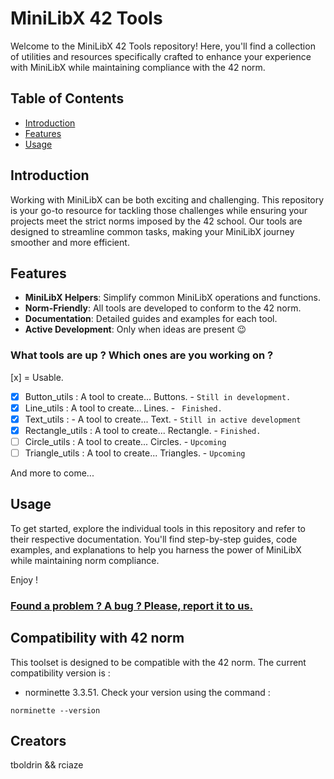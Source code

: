 # MiniLibX 42 Tools

Welcome to the MiniLibX 42 Tools repository! Here, you'll find a collection of utilities and resources specifically crafted to enhance your experience with MiniLibX while maintaining compliance with the 42 norm.
## Table of Contents

- [Introduction](#introduction)
- [Features](#features)
- [Usage](#usage)
## Introduction

Working with MiniLibX can be both exciting and challenging. This repository is your go-to resource for tackling those challenges while ensuring your projects meet the strict norms imposed by the 42 school. Our tools are designed to streamline common tasks, making your MiniLibX journey smoother and more efficient.
## Features

-  **MiniLibX Helpers**: Simplify common MiniLibX operations and functions.
-  **Norm-Friendly**: All tools are developed to conform to the 42 norm.
-  **Documentation**: Detailed guides and examples for each tool.
-  **Active Development**: Only when ideas are present 😉
  ### What tools are up ? Which ones are you working on ?
[x] = Usable.

 - [x] Button_utils : A tool to create... Buttons. -  `Still in development.`
 - [x] Line_utils : A tool to create... Lines. - ` Finished.`
 - [x] Text_utils : - A tool to create... Text. - `Still in active development`
 - [x] Rectangle_utils : A tool to create... Rectangle. - `Finished.`
 - [ ] Circle_utils : A tool to create... Circles. - `Upcoming`
 - [ ] Triangle_utils : A tool to create... Triangles. - `Upcoming`
 
 And more to come...
## Usage

To get started, explore the individual tools in this repository and refer to their respective documentation. You'll find step-by-step guides, code examples, and explanations to help you harness the power of MiniLibX while maintaining norm compliance.

Enjoy !

### [Found a problem ? A bug ? Please, report it to us.](https://github.com/Whiteeagl/Minilibx_utils/issues)

## Compatibility with 42 norm

This toolset is designed to be compatible with the 42 norm. The current compatibility version is :
- norminette 3.3.51.
Check your version using the command :
```
norminette --version
```
## Creators

tboldrin && rciaze
